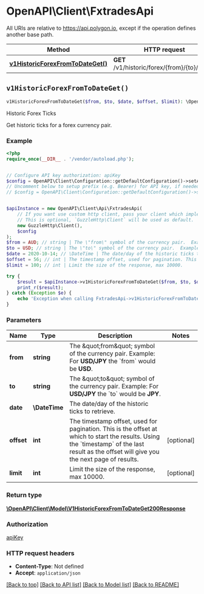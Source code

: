 # OpenAPI\Client\FxtradesApi

All URIs are relative to https://api.polygon.io, except if the operation defines another base path.

| Method | HTTP request | Description |
| ------------- | ------------- | ------------- |
| [**v1HistoricForexFromToDateGet()**](FxtradesApi.md#v1HistoricForexFromToDateGet) | **GET** /v1/historic/forex/{from}/{to}/{date} | Historic Forex Ticks |


## `v1HistoricForexFromToDateGet()`

```php
v1HistoricForexFromToDateGet($from, $to, $date, $offset, $limit): \OpenAPI\Client\Model\V1HistoricForexFromToDateGet200Response
```

Historic Forex Ticks

Get historic ticks for a forex currency pair.

### Example

```php
<?php
require_once(__DIR__ . '/vendor/autoload.php');


// Configure API key authorization: apiKey
$config = OpenAPI\Client\Configuration::getDefaultConfiguration()->setApiKey('apiKey', 'YOUR_API_KEY');
// Uncomment below to setup prefix (e.g. Bearer) for API key, if needed
// $config = OpenAPI\Client\Configuration::getDefaultConfiguration()->setApiKeyPrefix('apiKey', 'Bearer');


$apiInstance = new OpenAPI\Client\Api\FxtradesApi(
    // If you want use custom http client, pass your client which implements `GuzzleHttp\ClientInterface`.
    // This is optional, `GuzzleHttp\Client` will be used as default.
    new GuzzleHttp\Client(),
    $config
);
$from = AUD; // string | The \"from\" symbol of the currency pair.  Example: For **USD/JPY** the `from` would be **USD**.
$to = USD; // string | The \"to\" symbol of the currency pair.  Example: For **USD/JPY** the `to` would be **JPY**.
$date = 2020-10-14; // \DateTime | The date/day of the historic ticks to retrieve.
$offset = 56; // int | The timestamp offset, used for pagination. This is the offset at which to start the results. Using the `timestamp` of the last result as the offset will give you the next page of results.
$limit = 100; // int | Limit the size of the response, max 10000.

try {
    $result = $apiInstance->v1HistoricForexFromToDateGet($from, $to, $date, $offset, $limit);
    print_r($result);
} catch (Exception $e) {
    echo 'Exception when calling FxtradesApi->v1HistoricForexFromToDateGet: ', $e->getMessage(), PHP_EOL;
}
```

### Parameters

| Name | Type | Description  | Notes |
| ------------- | ------------- | ------------- | ------------- |
| **from** | **string**| The \&quot;from\&quot; symbol of the currency pair.  Example: For **USD/JPY** the &#x60;from&#x60; would be **USD**. | |
| **to** | **string**| The \&quot;to\&quot; symbol of the currency pair.  Example: For **USD/JPY** the &#x60;to&#x60; would be **JPY**. | |
| **date** | **\DateTime**| The date/day of the historic ticks to retrieve. | |
| **offset** | **int**| The timestamp offset, used for pagination. This is the offset at which to start the results. Using the &#x60;timestamp&#x60; of the last result as the offset will give you the next page of results. | [optional] |
| **limit** | **int**| Limit the size of the response, max 10000. | [optional] |

### Return type

[**\OpenAPI\Client\Model\V1HistoricForexFromToDateGet200Response**](../Model/V1HistoricForexFromToDateGet200Response.md)

### Authorization

[apiKey](../../README.md#apiKey)

### HTTP request headers

- **Content-Type**: Not defined
- **Accept**: `application/json`

[[Back to top]](#) [[Back to API list]](../../README.md#endpoints)
[[Back to Model list]](../../README.md#models)
[[Back to README]](../../README.md)
